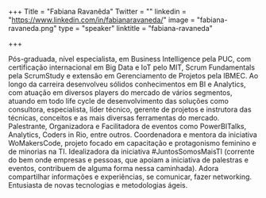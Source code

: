 +++
Title = "Fabiana Ravanêda"
Twitter = ""
linkedin = "https://www.linkedin.com/in/fabianaravaneda/"
image = "fabiana-ravaneda.png"
type = "speaker"
linktitle = "fabiana-ravaneda"

+++

Pós-graduada, nível especialista, em Business Intelligence pela PUC, com certificação internacional em Big Data e IoT pelo MIT, Scrum Fundamentals pela ScrumStudy e extensão em Gerenciamento de Projetos pela IBMEC.
Ao longo da carreira desenvolveu sólidos conhecimentos em BI e Analytics, com atuação em diversos players do mercado de vários segmentos, atuando em todo life cycle de desenvolvimento das soluções como consultora, especialista, líder técnico, gerente de projetos e instrutora das técnicas, conceitos e as mais diversas ferramentas do mercado.
Palestrante, Organizadora e Facilitadora de eventos como PowerBITalks, Analytics, Coders in Rio, entre outros. Coordenadora e mentora da iniciativa WoMakersCode, projeto focado em capacitação e protagonismo feminino e de minorias na TI. Idealizadora da iniciativa #JuntosSomosMaisTI (corrente do bem onde empresas e pessoas, que apoiam a iniciativa de palestras e eventos, contribuem de alguma forma nessa caminhada).
Adora compartilhar informações e experiências, se comunicar, fazer networking.  Entusiasta de novas tecnologias e metodologias ágeis.
